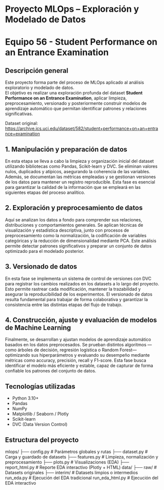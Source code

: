 # Proyecto MLOps – Exploración y Modelado de Datos
# Equipo 56 - Student Performance on an Entrance Examination

## Descripción general
Este proyecto forma parte del proceso de MLOps aplicado al análisis exploratorio y modelado de datos.  
El objetivo es realizar una exploración profunda del dataset **Student Performance on an Entrance Examination**, aplicar limpieza, preprocesamiento, versionado y posteriormente construir modelos de aprendizaje automático que permitan identificar patrones y relaciones significativas.

Dataset original:  
https://archive.ics.uci.edu/dataset/582/student+performance+on+an+entrance+examination

## 1. Manipulación y preparación de datos
En esta etapa se lleva a cabo la limpieza y organización inicial del dataset utilizando bibliotecas como Pandas, Scikit-learn y DVC. Se eliminan valores nulos, duplicados y atípicos, asegurando la coherencia de las variables. Además, se documentan las métricas empleadas y se gestionan versiones de los datos para mantener un registro reproducible. Esta fase es esencial para garantizar la calidad de la información que se empleará en las siguientes etapas del proceso analítico.

## 2. Exploración y preprocesamiento de datos
Aquí se analizan los datos a fondo para comprender sus relaciones, distribuciones y comportamientos generales. Se aplican técnicas de visualización y estadística descriptiva, junto con procesos de preprocesamiento como la normalización, la codificación de variables categóricas y la reducción de dimensionalidad mediante PCA. Este análisis permite detectar patrones significativos y preparar un conjunto de datos optimizado para el modelado posterior.

## 3. Versionado de datos
En esta fase se implementa un sistema de control de versiones con DVC para registrar los cambios realizados en los datasets a lo largo del proyecto. Esto permite rastrear cada modificación, mantener la trazabilidad y asegurar la reproducibilidad de los experimentos. El versionado de datos resulta fundamental para trabajar de forma colaborativa y garantizar la consistencia entre las distintas etapas del flujo de trabajo.

## 4. Construcción, ajuste y evaluación de modelos de Machine Learning
Finalmente, se desarrollan y ajustan modelos de aprendizaje automático basados en los datos preprocesados. Se prueban distintos algoritmos —como árboles de decisión, regresión logística o Random Forest— optimizando sus hiperparámetros y evaluando su desempeño mediante métricas como accuracy, precisión, recall y F1-score. Esta fase busca identificar el modelo más eficiente y estable, capaz de capturar de forma confiable los patrones del conjunto de datos.

## Tecnologías utilizadas
- Python 3.10+
- Pandas
- NumPy
- Matplotlib / Seaborn / Plotly
- Scikit-learn
- DVC (Data Version Control)

## Estructura del proyecto
mlops/
├── config.py # Parámetros globales y rutas
├── dataset.py # Carga y guardado de datasets
├── features.py # Limpieza, normalización y preprocesamiento
├── plots.py # Visualizaciones (EDA)
├── report_html.py # Reporte EDA interactivo (Plotly + HTML)
data/
├── raw/ # Datasets originales
├── interim/ # Datasets limpios o intermedios
run_eda.py # Ejecución del EDA tradicional
run_eda_html.py # Ejecución del EDA interactivo


